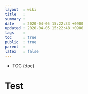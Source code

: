 ```yaml
---
layout  : wiki
title   : 
summary : 
date    : 2020-04-05 15:22:33 +0900
updated : 2020-04-05 15:22:48 +0900
tags    : 
toc     : true
public  : true
parent  : 
latex   : false
---
```

* TOC
{:toc}

# Test
